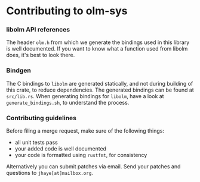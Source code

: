 # Contributing to olm-sys

### libolm API references
The header `olm.h` from which we generate the bindings used in this library is well documented. If you want to know what a function used from libolm does, it's best to look there.

### Bindgen
The C bindings to `libolm` are generated statically, and not during building of this crate, to reduce dependencies. The generated bindings can be found at `src/lib.rs`. When generating bindings for `libolm`, have a look at `generate_bindings.sh`, to understand the process.

### Contributing guidelines
Before filing a merge request, make sure of the following things:

* all unit tests pass
* your added code is well documented
* your code is formatted using `rustfmt`, for consistency

Alternatively you can submit patches via email. Send your patches and questions to `jhaye[at]mailbox.org`.

